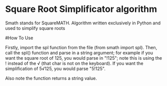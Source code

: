 # Square Root Simplificator algorithm



Smath stands for SquareMATH. Algorithm written exclusively in Python and used to simplify square roots



#How To Use


Firstly, import the spl function from the file (from smath import spl). Then, call the spl() function and parse in a string argument; for example if you want the square root of 125, you would parse in "!125"; note this is using the ! instead of the √ (that char is not on the keyboard). If you want the simplification of 5√125, you would parse "5!125".


Also note the function returns a string value.
